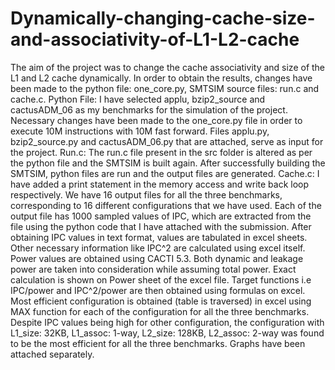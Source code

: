 # Dynamically-changing-cache-size-and-associativity-of-L1-L2-cache

The aim of the project was to change the cache associativity and size of the L1 and L2 cache dynamically.
In order to obtain the results, changes have been made to the python file: one_core.py, SMTSIM source files: run.c and cache.c.
Python File:
I have selected applu, bzip2_source and cactusADM_06 as my benchmarks for the simulation of the project. Necessary changes have been made to the one_core.py file in order to execute 10M instructions with 10M fast forward. Files applu.py, bzip2_source.py and cactusADM_06.py that are attached, serve as input for the project.
Run.c:
The run.c file present in the src folder is altered as per the python file and the SMTSIM is built again. After successfully building the SMTSIM, python files are run and the output files are generated.
Cache.c:
I have added a print statement in the memory access and write back loop respectively.
We have 16 output files for all the three benchmarks, corresponding to 16 different configurations that we have used. Each of the output file has 1000 sampled values of IPC, which are extracted from the file using the python code that I have attached with the submission. After obtaining IPC values in text format, values are tabulated in excel sheets. Other necessary information like IPC^2 are calculated using excel itself.
Power values are obtained using CACTI 5.3. Both dynamic and leakage power are taken into consideration while assuming total power. Exact calculation is shown on Power sheet of the excel file. Target functions i.e IPC/power and IPC^2/power are then obtained using formulas on excel.
Most efficient configuration is obtained (table is traversed) in excel using MAX function for each of the configuration for all the three benchmarks. Despite IPC values being high for other configuration, the configuration with L1_size: 32KB, L1_assoc: 1-way, L2_size: 128KB, L2_assoc: 2-way was found to be the most efficient for all the three benchmarks. Graphs have been attached separately.
